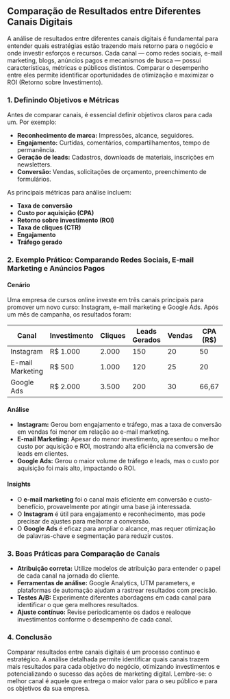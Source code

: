 
## Comparação de Resultados entre Diferentes Canais Digitais

A análise de resultados entre diferentes canais digitais é fundamental para entender quais estratégias estão trazendo mais retorno para o negócio e onde investir esforços e recursos. Cada canal — como redes sociais, e-mail marketing, blogs, anúncios pagos e mecanismos de busca — possui características, métricas e públicos distintos. Comparar o desempenho entre eles permite identificar oportunidades de otimização e maximizar o ROI (Retorno sobre Investimento).

### 1. Definindo Objetivos e Métricas

Antes de comparar canais, é essencial definir objetivos claros para cada um. Por exemplo:

- **Reconhecimento de marca:** Impressões, alcance, seguidores.
- **Engajamento:** Curtidas, comentários, compartilhamentos, tempo de permanência.
- **Geração de leads:** Cadastros, downloads de materiais, inscrições em newsletters.
- **Conversão:** Vendas, solicitações de orçamento, preenchimento de formulários.

As principais métricas para análise incluem:

- **Taxa de conversão**
- **Custo por aquisição (CPA)**
- **Retorno sobre investimento (ROI)**
- **Taxa de cliques (CTR)**
- **Engajamento**
- **Tráfego gerado**

### 2. Exemplo Prático: Comparando Redes Sociais, E-mail Marketing e Anúncios Pagos

#### Cenário

Uma empresa de cursos online investe em três canais principais para promover um novo curso: Instagram, e-mail marketing e Google Ads. Após um mês de campanha, os resultados foram:

| Canal           | Investimento | Cliques | Leads Gerados | Vendas | CPA (R$) | ROI (%) |
|-----------------|-------------|---------|---------------|--------|----------|---------|
| Instagram       | R$ 1.000    | 2.000   | 150           | 20     | 50       | 120     |
| E-mail Marketing| R$ 500      | 1.000   | 120           | 25     | 20       | 200     |
| Google Ads      | R$ 2.000    | 3.500   | 200           | 30     | 66,67    | 80      |

#### Análise

- **Instagram:** Gerou bom engajamento e tráfego, mas a taxa de conversão em vendas foi menor em relação ao e-mail marketing.
- **E-mail Marketing:** Apesar do menor investimento, apresentou o melhor custo por aquisição e ROI, mostrando alta eficiência na conversão de leads em clientes.
- **Google Ads:** Gerou o maior volume de tráfego e leads, mas o custo por aquisição foi mais alto, impactando o ROI.

#### Insights

- O **e-mail marketing** foi o canal mais eficiente em conversão e custo-benefício, provavelmente por atingir uma base já interessada.
- O **Instagram** é útil para engajamento e reconhecimento, mas pode precisar de ajustes para melhorar a conversão.
- O **Google Ads** é eficaz para ampliar o alcance, mas requer otimização de palavras-chave e segmentação para reduzir custos.

### 3. Boas Práticas para Comparação de Canais

- **Atribuição correta:** Utilize modelos de atribuição para entender o papel de cada canal na jornada do cliente.
- **Ferramentas de análise:** Google Analytics, UTM parameters, e plataformas de automação ajudam a rastrear resultados com precisão.
- **Testes A/B:** Experimente diferentes abordagens em cada canal para identificar o que gera melhores resultados.
- **Ajuste contínuo:** Revise periodicamente os dados e realoque investimentos conforme o desempenho de cada canal.

### 4. Conclusão

Comparar resultados entre canais digitais é um processo contínuo e estratégico. A análise detalhada permite identificar quais canais trazem mais resultados para cada objetivo do negócio, otimizando investimentos e potencializando o sucesso das ações de marketing digital. Lembre-se: o melhor canal é aquele que entrega o maior valor para o seu público e para os objetivos da sua empresa.
```
